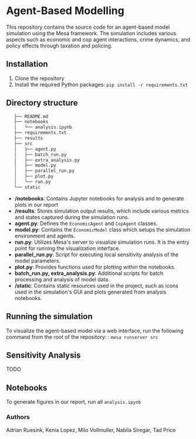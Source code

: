 # Agent-Based Modelling
This repository contains the source code for an agent-based model simulation using the Mesa framework. The simulation includes various aspects such as economic and cop agent interactions, crime dynamics, and policy effects through taxation and policing.

## Installation
1. Clone the repository
2. Install the required Python packages:
`pip install -r requirements.txt`

## Directory structure
```bash
   ├── README.md
   ├── notebooks
   │   └── analysis.ipynb
   ├── requirements.txt
   ├── results
   ├── src
   │   ├── agent.py
   │   ├── batch_run.py
   │   ├── extra_analysis.py
   │   ├── model.py
   │   ├── parallel_run.py
   │   ├── plot.py
   │   └── run.py
   └── static
```
- **/notebooks**: Contains Jupyter notebooks for analysis and to generate plots in our report 
- **/results**: Stores simulation output results, which include various metrics and states captured during the simulation runs. 
- **agent.py**: Defines the `EconomicAgent` and `CopAgent` classes. 
- **model.py**: Contains the `EconomicModel` class which setups the simulation environment and agents. 
- **run.py**: Utilizes Mesa's server to visualize simulation runs. It is the entry point for running the visualization interface. 
- **parallel_run.py**: Script for executing local sensitivity analysis of the model parameters. 
- **plot.py**: Provides functions used for plotting within the notebooks. 
- **batch_run.py, extra_analysis.py**: Additional scripts for batch processing and analysis of model data. 
- **/static**: Contains static resources used in the project, such as icons used in the simulation's GUI and plots generated from analysis notebooks.

## Running the simulation
To visualize the agent-based model via a web interface, run the following command from the root of the repository: : `mesa runserver src`

## Sensitivity Analysis
TODO

## Notebooks
To generate figures in our report, run all `analysis.ipynb`	

### Authors
Adrian Ruesink, Kenia Lopez, Milo Vollmuller, Nabila Siregar, Tad Price